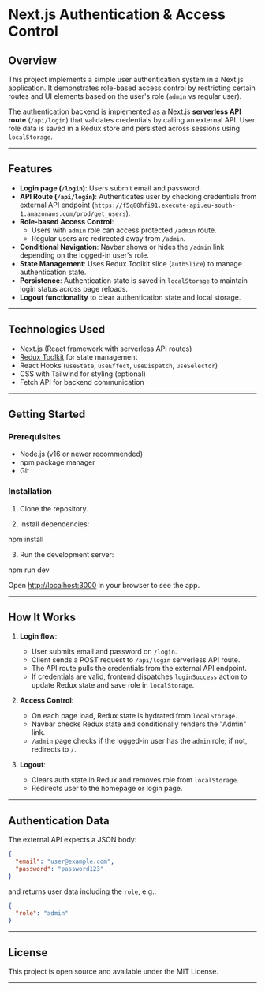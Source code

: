 # Next.js Authentication & Access Control

## Overview

This project implements a simple user authentication system in a Next.js application. It demonstrates role-based access control by restricting certain routes and UI elements based on the user's role (`admin` vs regular user).

The authentication backend is implemented as a Next.js **serverless API route** (`/api/login`) that validates credentials by calling an external API. User role data is saved in a Redux store and persisted across sessions using `localStorage`.

---

## Features

- **Login page (`/login`)**: Users submit email and password.
- **API Route (`/api/login`)**: Authenticates user by checking credentials from external API endpoint (`https://f5q80hfi91.execute-api.eu-south-1.amazonaws.com/prod/get_users`).
- **Role-based Access Control**:
  - Users with `admin` role can access protected `/admin` route.
  - Regular users are redirected away from `/admin`.
- **Conditional Navigation**: Navbar shows or hides the `/admin` link depending on the logged-in user's role.
- **State Management**: Uses Redux Toolkit slice (`authSlice`) to manage authentication state.
- **Persistence**: Authentication state is saved in `localStorage` to maintain login status across page reloads.
- **Logout functionality** to clear authentication state and local storage.

---

## Technologies Used

- [Next.js](https://nextjs.org/) (React framework with serverless API routes)
- [Redux Toolkit](https://redux-toolkit.js.org/) for state management
- React Hooks (`useState`, `useEffect`, `useDispatch`, `useSelector`)
- CSS with Tailwind for styling (optional)
- Fetch API for backend communication

---

## Getting Started

### Prerequisites

- Node.js (v16 or newer recommended)
- npm package manager
- Git

### Installation

1. Clone the repository.

2. Install dependencies:

npm install

3. Run the development server:

npm run dev

Open [http://localhost:3000](http://localhost:3000) in your browser to see the app.

---

## How It Works

1. **Login flow**:

   * User submits email and password on `/login`.
   * Client sends a POST request to `/api/login` serverless API route.
   * The API route pulls the credentials from the external API endpoint.
   * If credentials are valid, frontend dispatches `loginSuccess` action to update Redux state and save role in `localStorage`.

2. **Access Control**:

   * On each page load, Redux state is hydrated from `localStorage`.
   * Navbar checks Redux state and conditionally renders the "Admin" link.
   * `/admin` page checks if the logged-in user has the `admin` role; if not, redirects to `/`.

3. **Logout**:

   * Clears auth state in Redux and removes role from `localStorage`.
   * Redirects user to the homepage or login page.

---

## Authentication Data

The external API expects a JSON body:

```json
{
  "email": "user@example.com",
  "password": "password123"
}
```

and returns user data including the `role`, e.g.:

```json
{
  "role": "admin"
}
```

---

## License

This project is open source and available under the MIT License.

---

